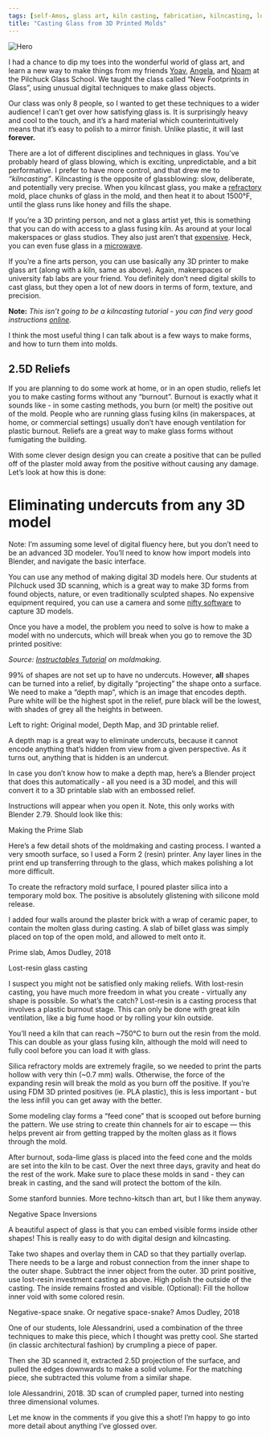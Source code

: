 ```yaml
---
tags: [self-Amos, glass art, kiln casting, fabrication, kilncasting, lost-resin, lost-wax]
title: "Casting Glass from 3D Printed Molds"
---
```

![Hero](https://i.imgur.com/0yUj4rC.jpg)

I had a chance to dip my toes into the wonderful world of glass art, and learn a new way to make things from my friends <a href="http://yoav-reches.com/">Yoav</a>, <a href="http://www.angelathwaites.com/about_my_work.html">Angela</a>, and <a href="https://www.noamandmichal.com/">Noam</a> at the Pilchuck Glass School. We taught the class called “New Footprints in Glass”, using unusual digital techniques to make glass objects. 

Our class was only 8 people, so I wanted to get these techniques to a wider audience! I can’t get over how satisfying glass is. It is surprisingly heavy and cool to the touch, and it’s a hard material which counterintuitively means that it’s easy to polish to a mirror finish. Unlike plastic, it will last **forever.** 

There are a lot of different disciplines and techniques in glass. You’ve probably heard of glass blowing, which is exciting, unpredictable, and a bit performative. I prefer to have more control, and that drew me to *“kilncasting”*. Kilncasting is the opposite of glassblowing: slow, deliberate, and potentially very precise. When you kilncast glass, you make a <a href="https://en.wikipedia.org/wiki/Refractory">refractory</a> mold, place chunks of glass in the mold, and then heat it to about 1500°F, until the glass runs like honey and fills the shape.

If you’re a 3D printing person, and not a glass artist yet, this is something that you can do with access to a glass fusing kiln. As around at your local makerspaces or glass studios. They also just aren’t that <a href="https://www.paragonweb.com/FireFly_Digital.cfm">expensive</a>. Heck, you can even fuse glass in a <a href="https://www.amazon.com/Large-Microwave-Kiln-Glass-Fusing/dp/B012EV9LES">microwave</a>. 

If you’re a fine arts person, you can use basically any 3D printer to make glass art (along with a kiln, same as above). Again, makerspaces or university fab labs are your friend. You definitely don’t need digital skills to cast glass, but they open a lot of new doors in terms of form, texture, and precision. 

**Note:** *This isn’t going to be a kilncasting tutorial - you can find very good instructions <a href="https://www.bullseyeglass.com/images/stories/bullseye/PDF/TipSheets/tipsheet_08.pdf">online</a>.*

I think the most useful thing I can talk about is a few ways to make forms, and how to turn them into molds. 

## 2.5D Reliefs

If you are planning to do some work at home, or in an open studio, reliefs let you to make casting forms without any “burnout”. Burnout is exactly what it sounds like - in some casting methods, you burn (or melt) the positive out of the mold. People who are running glass fusing kilns (in makerspaces, at home, or commercial settings) usually don’t have enough ventilation for plastic burnout. Reliefs are a great way to make glass forms without fumigating the building.

With some clever design design you can create a positive that can be pulled off of the plaster mold away from the positive without causing any damage. Let’s look at how this is done:

# Eliminating undercuts from any 3D model

Note: I’m assuming some level of digital fluency here, but you don’t need to be an advanced 3D modeler. You’ll need to know how import models into Blender, and navigate the basic interface. 

You can use any method of making digital 3D models here. Our students at Pilchuck used 3D scanning, which is a great way to make 3D forms from found objects, nature, or even traditionally sculpted shapes. No expensive equipment required, you can use a camera and some <a href="https://www.3dbeginners.com/list-of-free-photogrammetry-software/">nifty software</a> to capture 3D models. 

Once you have a model, the problem you need to solve is how to make a model with no undercuts, which will break when you go to remove the 3D printed positive:

*Source: <a href="https://www.instructables.com/lesson/Introduction-to-Mold-Making-Casting/">Instructables Tutorial</a> on moldmaking.*

99% of shapes are not set up to have no undercuts. However, **all** shapes can be turned into a relief, by digitally “projecting” the shape onto a surface. We need to make a “depth map”, which is an image that encodes depth. Pure white will be the highest spot in the relief, pure black will be the lowest, with shades of grey all the heights in between.


Left to right: Original model, Depth Map, and 3D printable relief.

A depth map is a great way to eliminate undercuts, because it cannot encode anything that’s hidden from view from a given perspective. As it turns out, anything that is hidden is an undercut.

In case you don’t know how to make a depth map, here’s a Blender project that does this automatically - all you need is a 3D model, and this will convert it to a 3D printable slab with an embossed relief.

Instructions will appear when you open it. Note, this only works with Blender 2.79. Should look like this:



Making the Prime Slab


Here’s a few detail shots of the moldmaking and casting process. I wanted a very smooth surface, so I used a Form 2 (resin) printer. Any layer lines in the print end up transferring through to the glass, which makes polishing a lot more difficult.


To create the refractory mold surface, I poured plaster silica into a temporary mold box. The positive is absolutely glistening with silicone mold release.


I added four walls around the plaster brick with a wrap of ceramic paper, to contain the molten glass during casting. A slab of billet glass was simply placed on top of the open mold, and allowed to melt onto it.


Prime slab, Amos Dudley, 2018

Lost-resin glass casting

I suspect you might not be satisfied only making reliefs. With lost-resin casting, you have much more freedom in what you create - virtually any shape is possible. So what’s the catch? Lost-resin is a casting process that involves a plastic burnout stage. This can only be done with great kiln ventilation, like a big fume hood or by rolling your kiln outside. 

You’ll need a kiln that can reach ~750°C to burn out the resin from the mold. This can double as your glass fusing kiln, although the mold will need to fully cool before you can load it with glass.

Silica refractory molds are extremely fragile, so we needed to print the parts hollow with very thin (~0.7 mm) walls. Otherwise, the force of the expanding resin will break the mold as you burn off the positive. If you’re using FDM 3D printed positives (ie. PLA plastic), this is less important - but the less infill you can get away with the better. 


Some modeling clay forms a “feed cone” that is scooped out before burning the pattern. We use string to create thin channels for air to escape — this helps prevent air from getting trapped by the molten glass as it flows through the mold.


After burnout, soda-lime glass is placed into the feed cone and the molds are set into the kiln to be cast. Over the next three days, gravity and heat do the rest of the work. Make sure to place these molds in sand - they can break in casting, and the sand will protect the bottom of the kiln.


Some stanford bunnies. More techno-kitsch than art, but I like them anyway.


Negative Space Inversions

A beautiful aspect of glass is that you can embed visible forms inside other shapes! This is really easy to do with digital design and kilncasting.

Take two shapes and overlay them in CAD so that they partially overlap. There needs to be a large and robust connection from the inner shape to the outer shape.
Subtract the inner object from the outer.
3D print positive, use lost-resin investment casting as above.
High polish the outside of the casting. The inside remains frosted and visible.
(Optional): Fill the hollow inner void with some colored resin.



Negative-space snake. Or negative space-snake? Amos Dudley, 2018

One of our students, Iole Alessandrini, used a combination of the three techniques to make this piece, which I thought was pretty cool. She started (in classic architectural fashion) by crumpling a piece of paper.

Then she 3D scanned it, extracted 2.5D projection of the surface, and pulled the edges downwards to make a solid volume. For the matching piece, she subtracted this volume from a similar shape. 

Iole Alessandrini, 2018. 3D scan of crumpled paper, turned into nesting three dimensional volumes.



Let me know in the comments if you give this a shot! I’m happy to go into more detail about anything I’ve glossed over. 

